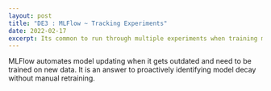 ```yaml
---
layout: post
title: "DE3 : MLFlow ~ Tracking Experiments"
date: 2022-02-17
excerpt: Its common to run through multiple experiments when training machine learing models to find the optimal parameters and algorithms. MLFlow automates experiments tracking as its core feature.
---
```


MLFlow automates model updating when it gets outdated and need to be trained on new data. It is an answer to proactively identifying model decay without manual retraining. 
